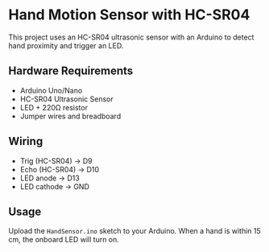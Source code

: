 # Hand Motion Sensor with HC-SR04

This project uses an HC-SR04 ultrasonic sensor with an Arduino to detect hand proximity and trigger an LED.

## Hardware Requirements
- Arduino Uno/Nano
- HC-SR04 Ultrasonic Sensor
- LED + 220Ω resistor
- Jumper wires and breadboard

## Wiring
- Trig (HC-SR04) → D9
- Echo (HC-SR04) → D10
- LED anode → D13
- LED cathode → GND

## Usage
Upload the `HandSensor.ino` sketch to your Arduino. When a hand is within 15 cm, the onboard LED will turn on.

